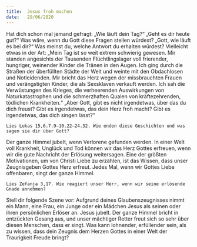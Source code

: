 ```yaml
---
title:  Jesus froh machen
date:   29/06/2020
---
```


Hat dich schon mal jemand gefragt: „Wie läuft dein Tag?“ „Geht es dir heute gut?“ Was wäre, wenn du Gott diese Fragen stellen würdest? „Gott, wie läuft es bei dir?“ Was meinst du, welche Antwort du erhalten würdest? Vielleicht etwas in der Art: „Mein Tag ist so weit extrem schwierig gewesen. Mir standen angesichts der Tausenden Flüchtlingslager voll frierender, hungriger, weinender Kinder die Tränen in den Augen. Ich ging durch die Straßen der überfüllten Städte der Welt und weinte mit den Obdachlosen und Notleidenden. Mir bricht das Herz wegen der missbrauchten Frauen und verängstigten Kinder, die als Sexsklaven verkauft werden. Ich sah die Verwüstungen des Krieges, die verheerenden Auswirkungen von Naturkatastrophen und die schmerzhaften Qualen von kräftezehrenden, tödlichen Krankheiten.“ „Aber Gott, gibt es nicht irgendetwas, über das du dich freust? Gibt es irgendetwas, das dein Herz froh macht? Gibt es irgendetwas, das dich singen lässt?“

`Lies Lukas 15,6.7.9–10.22–24.32. Wie enden diese Geschichten und was sagen sie dir über Gott?`

Der ganze Himmel jubelt, wenn Verlorene gefunden werden. In einer Welt voll Krankheit, Unglück und Tod können wir das Herz Gottes erfreuen, wenn wir die gute Nachricht der Erlösung weitersagen. Eine der größten Motivationen, um von Christi Liebe zu erzählen, ist das Wissen, dass unser Zeugnisgeben Gottes Herz erfreut. Jedes Mal, wenn wir Gottes Liebe offenbaren, singt der ganze Himmel.

`Lies Zefanja 3,17. Wie reagiert unser Herr, wenn wir seine erlösende Gnade annehmen?`

Stell dir folgende Szene vor: Aufgrund deines Glaubenszeugnisses nimmt ein Mann, eine Frau, ein Junge oder ein Mädchen Jesus als seinen oder ihren persönlichen Erlöser an. Jesus jubelt. Der ganze Himmel bricht in entzückten Gesang aus, und unser mächtiger Retter freut sich so sehr über diesen Menschen, dass er singt. Was kann lohnender, erfüllender sein, als zu wissen, dass dein Zeugnis dem Herzen Gottes in einer Welt der Traurigkeit Freude bringt?